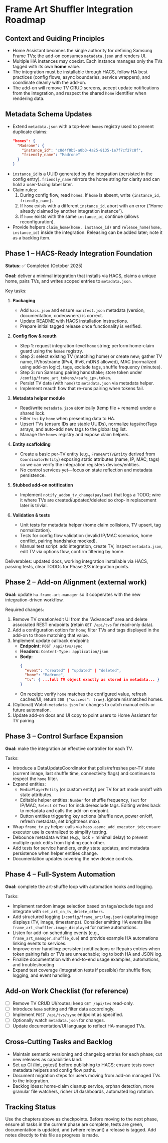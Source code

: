 # Frame Art Shuffler Integration Roadmap

## Context and Guiding Principles
- Home Assistant becomes the single authority for defining Samsung Frame TVs; the add-on consumes `metadata.json` and renders UI.
- Multiple HA instances may coexist. Each instance manages only the TVs tagged with its own **home** value.
- The integration must be installable through HACS, follow HA best practices (config flows, async boundaries, service wrappers), and coordinate cleanly with the add-on.
- The add-on will remove TV CRUD screens, accept update notifications from the integration, and respect the shared `home` identifier when rendering data.

## Metadata Schema Updates
- Extend `metadata.json` with a top-level `homes` registry used to prevent duplicate claims:
  ```json
  "homes": {
    "Madrone": {
      "instance_id": "c8d4f0b5-a0b3-4a25-8135-1e7f7cf27c8f",
      "friendly_name": "Madrone"
    }
  }
  ```
- `instance_id` is a UUID generated by the integration (persisted in the config entry). `friendly_name` mirrors the home string for clarity and can hold a user-facing label later.
- Claim rules:
  1. During config flow, read `homes`. If `home` is absent, write `{instance_id, friendly_name}`.
  2. If `home` exists with a different `instance_id`, abort with an error (“Home already claimed by another integration instance”).
  3. If `home` exists with the same `instance_id`, continue (allows reconfiguration).
- Provide helpers `claim_home(home, instance_id)` and `release_home(home, instance_id)` inside the integration. Releasing can be added later; note it as a backlog item.

## Phase 1 – HACS-Ready Integration Foundation
**Status:** ✅ Completed (October 2025)

**Goal:** deliver a minimal integration that installs via HACS, claims a unique home, pairs TVs, and writes scoped entries to `metadata.json`.

Key tasks:
1. **Packaging**
   - Add `hacs.json` and ensure `manifest.json` metadata (version, documentation, codeowners) is correct.
   - Update README with HACS installation instructions.
   - Prepare initial tagged release once functionality is verified.

2. **Config flow & reauth**
   - Step 1: request integration-level `home` string; perform home-claim guard using the `homes` registry.
   - Step 2: select existing TV (matching home) or create new; gather TV name, IP/hostname (IPv4, IPv6, mDNS allowed), MAC (normalized using add-on logic), tags, exclude tags, shuffle frequency (minutes).
   - Step 3: run Samsung pairing handshake; store token under `/config/frame_art_tokens/<safe_ip>.token`.
   - Persist TV data (with `home`) to `metadata.json` via metadata helper.
   - Implement reauth flow that re-runs pairing when tokens fail.

3. **Metadata helper module**
   - Read/write `metadata.json` atomically (temp file + rename) under a shared lock.
   - Filter `tvs` by `home` when presenting data to HA.
   - Upsert TVs (ensure IDs are stable UUIDs), normalize tags/notTags arrays, and auto-add new tags to the global tag list.
   - Manage the `homes` registry and expose claim helpers.

4. **Entity scaffolding**
   - Create a basic per-TV entity (e.g., `FrameArtTVEntity` derived from `CoordinatorEntity`) exposing static attributes (name, IP, MAC, tags) so we can verify the integration registers devices/entities.
   - No control services yet—focus on state reflection and metadata persistence.

5. **Stubbed add-on notification**
   - Implement `notify_addon_tv_change(payload)` that logs a TODO; wire it where TVs are created/updated/deleted so drop-in replacement later is trivial.

6. **Validation & tests**
   - Unit tests for metadata helper (home claim collisions, TV upsert, tag normalization).
   - Tests for config flow validation (invalid IP/MAC scenarios, home conflict, pairing handshake mocked).
   - Manual test script: add integration, create TV, inspect `metadata.json`, edit TV via options flow, confirm filtering by home.

Deliverables: updated docs, working integration installable via HACS, passing tests, clear TODOs for Phase 2/3 integration points.

## Phase 2 – Add-on Alignment (external work)
**Goal:** update `ha-frame-art-manager` so it cooperates with the new integration-driven workflow.

Required changes:
1. Remove TV creation/edit UI from the “Advanced” area and delete associated REST endpoints (retain `GET /api/tvs` for read-only data).
2. Add a configuration option for `home`; filter TVs and tags displayed in the add-on to those matching that value.
3. Implement update callback endpoint:
   - **Endpoint:** `POST /api/tvs/sync`
   - **Headers:** `Content-Type: application/json`
   - **Body:**
     ```json
     {
       "event": "created" | "updated" | "deleted",
       "home": "Madrone",
       "tv": { ...full TV object exactly as stored in metadata... }
     }
     ```
   - On receipt: verify `home` matches the configured value, refresh caches/UI, return `200 {"success": true}`. Ignore mismatched homes.
4. (Optional) Watch `metadata.json` for changes to catch manual edits or future automation.
5. Update add-on docs and UI copy to point users to Home Assistant for TV pairing.

## Phase 3 – Control Surface Expansion
**Goal:** make the integration an effective controller for each TV.

Tasks:
- Introduce a DataUpdateCoordinator that polls/refreshes per-TV state (current image, last shuffle time, connectivity flags) and continues to respect the `home` filter.
- Expand entities:
  - `MediaPlayerEntity` (or custom entity) per TV for art mode on/off with state attributes.
  - Editable helper entities: `Number` for shuffle frequency, `Text` for IP/MAC, `Select` or `Text` for include/exclude tags. Editing writes back to metadata and calls the add-on endpoint.
  - Button entities triggering key actions (shuffle now, power on/off, refresh metadata, set brightness max).
- Wrap `frame_tv.py` helper calls via `hass.async_add_executor_job`; ensure executor use is centralized to simplify testing.
- Debounce metadata writes (e.g., lock + minimal delay) to prevent multiple quick edits from fighting each other.
- Add tests for service handlers, entity state updates, and metadata persistence when helper entities change.
- Documentation updates covering the new device controls.

## Phase 4 – Full-System Automation
**Goal:** complete the art-shuffle loop with automation hooks and logging.

Tasks:
- Implement random image selection based on tags/exclude tags and integrate with `set_art_on_tv_delete_others`.
- Add structured logging (`/config/frame_art/log.json`) capturing image displays (TV, image, timestamps). Consider emitting HA events like `frame_art_shuffler.image_displayed` for native automations.
- Listen for add-on scheduling events (e.g., `frame_art_manager.shuffle_due`) and provide example HA automations linking events to services.
- Improve error handling: persistent notifications or Repairs entries when token pairing fails or TVs are unreachable; log to both HA and JSON log.
- Finalize documentation with end-to-end usage examples, automations, and troubleshooting.
- Expand test coverage (integration tests if possible) for shuffle flow, logging, and event handling.

## Add-on Work Checklist (for reference)
- [ ] Remove TV CRUD UI/routes; keep `GET /api/tvs` read-only.
- [ ] Introduce `home` setting and filter data accordingly.
- [ ] Implement `POST /api/tvs/sync` endpoint as specified.
- [ ] Optionally watch `metadata.json` for changes.
- [ ] Update documentation/UI language to reflect HA-managed TVs.

## Cross-Cutting Tasks and Backlog
- Maintain semantic versioning and changelog entries for each phase; cut new releases as capabilities land.
- Set up CI (lint, pytest) before publishing to HACS; ensure tests cover metadata helpers and config flow paths.
- Document migration steps for users moving from add-on managed TVs to the integration.
- Backlog ideas: home-claim cleanup service, orphan detection, more granular file watchers, richer UI dashboards, automated log rotation.

## Tracking Status
Use the chapters above as checkpoints. Before moving to the next phase, ensure all tasks in the current phase are complete, tests are green, documentation is updated, and (where relevant) a release is tagged. Add notes directly to this file as progress is made.

